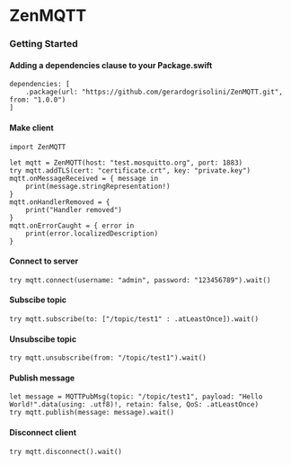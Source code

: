 # ZenMQTT

### Getting Started

#### Adding a dependencies clause to your Package.swift

```
dependencies: [
    .package(url: "https://github.com/gerardogrisolini/ZenMQTT.git", from: "1.0.0")
]
```

#### Make client
```
import ZenMQTT

let mqtt = ZenMQTT(host: "test.mosquitto.org", port: 1883)
try mqtt.addTLS(cert: "certificate.crt", key: "private.key")
mqtt.onMessageReceived = { message in
    print(message.stringRepresentation!)
}
mqtt.onHandlerRemoved = {
    print("Handler removed")
}
mqtt.onErrorCaught = { error in
    print(error.localizedDescription)
}

```

#### Connect to server
```
try mqtt.connect(username: "admin", password: "123456789").wait()
```

#### Subscibe topic
```
try mqtt.subscribe(to: ["/topic/test1" : .atLeastOnce]).wait()
```

#### Unsubscibe topic
```
try mqtt.unsubscribe(from: "/topic/test1").wait()
```

#### Publish message
```
let message = MQTTPubMsg(topic: "/topic/test1", payload: "Hello World!".data(using: .utf8)!, retain: false, QoS: .atLeastOnce)
try mqtt.publish(message: message).wait()
```

#### Disconnect client
```
try mqtt.disconnect().wait()
```
